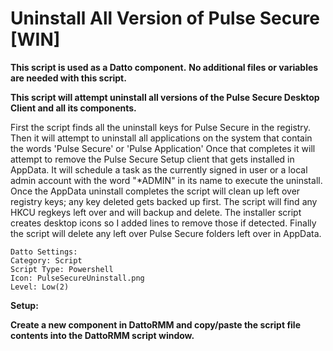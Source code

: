 # Uninstall All Version of Pulse Secure [WIN]

**This script is used as a Datto component.**
**No additional files or variables are needed with this script.**

**This script will attempt uninstall all versions of the Pulse Secure Desktop Client and all its components.**

First the script finds all the uninstall keys for Pulse Secure in the registry.
Then it will attempt to uninstall all applications on the system that contain the words 'Pulse Secure' or 'Pulse Application'
Once that completes it will attempt to remove the Pulse Secure Setup client that gets installed in AppData.
It will schedule a task as the currently signed in user or a local admin account with the word "*ADMIN" in its name to execute the uninstall.
Once the AppData uninstall completes the script will clean up left over registry keys; any key deleted gets backed up first.
The script will find any HKCU regkeys left over and will backup and delete.
The installer script creates desktop icons so I added lines to remove those if detected.
Finally the script will delete any left over Pulse Secure folders left over in AppData.

```
Datto Settings:
Category: Script
Script Type: Powershell
Icon: PulseSecureUninstall.png
Level: Low(2)
```
**Setup:**

**Create a new component in DattoRMM and copy/paste the script file contents into the DattoRMM script window.**
